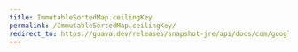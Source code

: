 ```yaml
---
title: ImmutableSortedMap.ceilingKey
permalink: /ImmutableSortedMap.ceilingKey/
redirect_to: https://guava.dev/releases/snapshot-jre/api/docs/com/google/common/collect/ImmutableSortedMap.html#ceilingKey-K-
---
```

